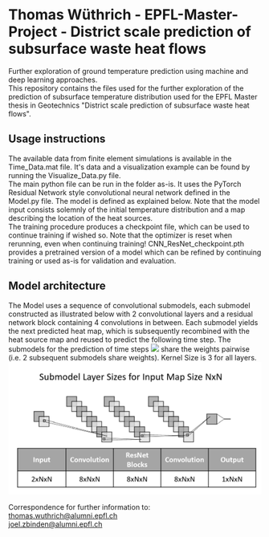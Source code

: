 # Thomas Wüthrich - EPFL-Master-Project - District scale prediction of subsurface waste heat flows
Further exploration of ground temperature prediction using machine and deep learning approaches.<br>
This repository contains the files used for the further exploration of the prediction of subsurface temperature distribution used for the EPFL Master thesis in Geotechnics "District scale prediction of subsurface waste heat flows".

## Usage instructions
The available data from finite element simulations is available in the Time_Data.mat file. It's data and a visualization example can be found by running the Visualize_Data.py file. <br>
The main python file can be run in the folder as-is. It uses the PyTorch Residual Network style convolutional neural network defined in the Model.py file. The model is defined as explained below. Note that the model input consists solemnly of the initial temperature distribution and a map describing the location of the heat sources.<br>
The training procedure produces a checkpoint file, which can be used to continue training if wished so. Note that the optimizer is reset when rerunning, even when continuing training! CNN_ResNet_checkpoint.pth provides a pretrained version of a model which can be refined by continuing training or used as-is for validation and evaluation. 

## Model architecture
The Model uses a sequence of convolutional submodels, each submodel constructed as illustrated below with 2 convolutional layers and a residual network block containing 4 convolutions in between. Each submodel yields the next predicted heat map, which is subsequently recombined with the heat source map and reused to predict the following time step. The submodels for the prediction of time steps <img src="https://render.githubusercontent.com/render/math?math=t > 5"> share the weights pairwise (i.e. 2 subsequent submodels share weights). Kernel Size is 3 for all layers.
![Alt text](Submodel_architecture.png?raw=true "Submodel architecture. (Created with: https://alexlenail.me/NN-SVG/LeNet.html)")


Correspondence for further information to:<br>
thomas.wuthrich@alumni.epfl.ch<br>
joel.zbinden@alumni.epfl.ch
